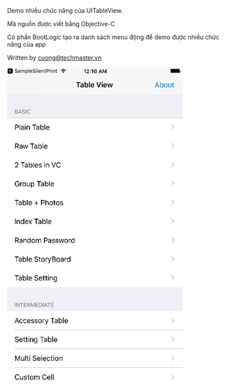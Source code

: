 Demo nhiều chức năng của UITableView.

Mã nguồn được viết bằng Objective-C

Có phần BootLogic tạo ra danh sách menu động để demo được nhiều chức năng của app

Written by cuong@techmaster.vn

![](screenshot.jpg)
